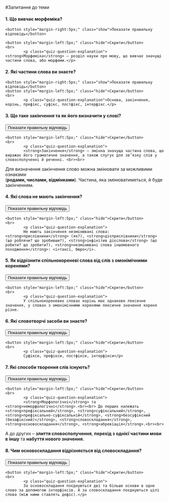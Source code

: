 #Запитання до теми

<div>
    <h4 class="question">1. Що вивчає морфеміка?</h4>
    
    <button style="margin-right:5px;" class="show">Показати правильну відповідь</button>
    
    <button style="margin-left:5px;" class="hide">Скрити</button>
    <br>
            <p class="quiz-question-explanation"><strong>Морфемiка</strong> — роздiл науки про мову, що вивчає значущi частини слова, або морфеми.</p>
</div>


<div>
    <h4 class="question">2.	Які частини слова ви знаєте?</h4>
    
    <button style="margin-right:5px;" class="show">Показати правильну відповідь</button>
    <button style="margin-left:5px;" class="hide">Скрити</button>
    <br>
            <p class="quiz-question-explanation">Основа, закінчення, корінь, префікс, суфікс, постфікс, інтерфікс.</p>

</div>


<div>
    <h4 class="question">3.	Що таке закінчення та як його визначити у слові?</h4>
    <button style="margin-right:5px;" class="show">Показати правильну відповідь</button>
    
    <button style="margin-left:5px;" class="hide">Скрити</button>
    <br>
            <p class="quiz-question-explanation">
            <strong>Закiнчення</strong> — змiнна значуща частина слова, що виражає його граматичне значення, а також слугує для зв’язку слiв у словосполученнi й реченнi. <br><br>
 Для визначення закінчення слово можна змінювати за можливими ознаками<br> (<b>родами, числами, відмінками</b>). Частина, яка змінюватиметься, й буде закінченням.
</p>
</div>


<div>
    <h4 class="question">4.	Які слова не мають закінчення?</h4>
    <button style="margin-right:5px;" class="show">Показати правильну відповідь</button>
    
    <button style="margin-left:5px;" class="hide">Скрити</button>
    <br>
            <p class="quiz-question-explanation">
            Не мають закiнчення незмiнюванi слова: <strong>прислiвники</strong> (як?), <strong>дiєприслiвники</strong> (що роблячи? що зробивши?), <strong>iнфiнiтив дiєслова</strong> (що робити? що зробити?), <strong>незмiнюванi слова iншомовного походження</strong>: <i>таксi, бюро</i>.
</p>
</div>


<div>
    <h4 class="question">5.	Як відрізнити спільнокореневі слова від слів з омонімічними коренями?</h4>
    <button style="margin-right:5px;" class="show">Показати правильну відповідь</button>
    
    <button style="margin-left:5px;" class="hide">Скрити</button>
    <br>
            <p class="quiz-question-explanation">
            У спiльнокореневих словах корiнь має однакове лексичне значення, у словах з омонiмiчними коренями лексичне значення кореня різне. 
</p>
</div>


<div>
    <h4 class="question">6.	Які словотворчі засоби ви знаєте?</h4>
    <button style="margin-right:5px;" class="show">Показати правильну відповідь</button>
    
    <button style="margin-left:5px;" class="hide">Скрити</button>
    <br>
            <p class="quiz-question-explanation">
            Суфікси, префікси, постфікси, інтерфікси</p>
</div>

<div>
    <h4 class="question">7.	Які способи творення слів існують?</h4>
    <button style="margin-right:5px;" class="show">Показати правильну відповідь</button>
    
    <button style="margin-left:5px;" class="hide">Скрити</button>
    <br>
            <p class="quiz-question-explanation">
            <strong>Морфологічні</strong> та <strong>неморфологічні</strong>.<br><br> До перших належать <strong>префіксальний</strong>, <strong>суфіксальний</strong>, <strong>префіксально-суфіксальній</strong>, <strong>безсуфіксний (безафіксний)</strong>, <strong>словоскладання</strong>, <strong>основоскладання</strong>, <strong>абревіація</strong>.<br><br>

А до других – <strong>злиття словосполучення</strong>, <strong>перехід з однієї частини мови в іншу</strong> та <strong>набуття нового значення.</strong></p>
</div>


<div>
    <h4 class="question">8.	Чим основоскладання відрізняється від словоскладання?</h4>
    <button style="margin-right:5px;" class="show">Показати правильну відповідь</button>
    
    <button style="margin-left:5px;" class="hide">Скрити</button>
    <br>
            <p class="quiz-question-explanation">
            За основоскладання поєднуються дві та більше основи в одне слово за допомогою інтерфіксів. А за словоскладання поєднуються цілі слова (між ними ставлять дефіс).</p>
</div>